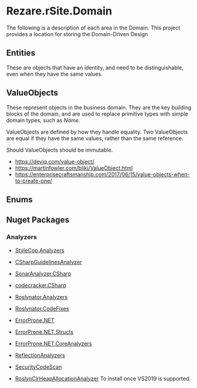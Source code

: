 # Rezare.rSite.Domain

The following is a description of each area in the Domain.
This project provides a location for storing the Domain-Driven Design 

## Entities

These are objects that have an identity, and need to be distinguishable, even when they have the same values.

## ValueObjects

These represent objects in the business domain.
They are the key building blocks of the domain, and are used to replace primitive types with simple domain types, such as *Name*.

ValueObjects are defined by how they handle equality. Two ValueObjects are equal if they have the same values, rather than the same reference.

Should ValueObjects should be immutable.


 - https://deviq.com/value-object/
 - https://martinfowler.com/bliki/ValueObject.html
 - https://enterprisecraftsmanship.com/2017/06/15/value-objects-when-to-create-one/
 

 
## Enums


## Nuget Packages

### Analyzers

 - [StyleCop.Analyzers](https://github.com/DotNetAnalyzers/StyleCopAnalyzers)
 - [CSharpGuidelinesAnalyzer](https://csharpcodingguidelines.com/)
 - [SonarAnalyzer.CSharp](https://www.sonarsource.com/products/codeanalyzers/sonarcsharp.html)
 - [codecracker.CSharp](http://code-cracker.github.io/)
 - [Roslynator.Analyzers](https://github.com/JosefPihrt/Roslynator)
 - [Roslynator.CodeFixes](https://github.com/JosefPihrt/Roslynator)
 - [ErrorProne.NET](https://github.com/SergeyTeplyakov/ErrorProne.NET)
 - [ErrorProne.NET.Structs](https://github.com/SergeyTeplyakov/ErrorProne.NET)
 - [ErrorProne.NET.CoreAnalyzers](https://github.com/SergeyTeplyakov/ErrorProne.NET)
 - [ReflectionAnalyzers](https://github.com/DotNetAnalyzers/ReflectionAnalyzers)
 - [SecurityCodeScan](https://security-code-scan.github.io/)

 - [RoslynClrHeapAllocationAnalyzer](https://github.com/Microsoft/RoslynClrHeapAllocationAnalyzer) To install once VS2019 is supported.